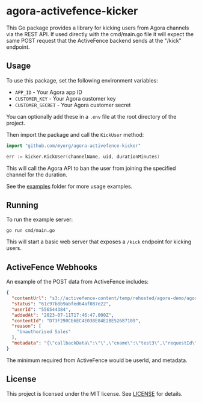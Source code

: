# agora-activefence-kicker

This Go package provides a library for kicking users from Agora channels via the REST API. If used directly with the cmd/main.go file it will expect the same POST request that the ActiveFence backend sends at the "/kick" endpoint.

## Usage

To use this package, set the following environment variables:

- `APP_ID` - Your Agora app ID  
- `CUSTOMER_KEY` - Your Agora customer key
- `CUSTOMER_SECRET` - Your Agora customer secret

You can optionally add these in a `.env` file at the root directory of the project. 

Then import the package and call the `KickUser` method:

```go
import "github.com/myorg/agora-activefence-kicker"

err := kicker.KickUser(channelName, uid, durationMinutes) 
```

This will call the Agora API to ban the user from joining the specified channel for the duration. 

See the [examples](/examples) folder for more usage examples.

## Running 

To run the example server:

```
go run cmd/main.go
```

This will start a basic web server that exposes a `/kick` endpoint for kicking users.

## ActiveFence Webhooks

An example of the POST data from ActiveFence includes:

```json
{
  "contentUrl": "s3://activefence-content/temp/rehosted/agora-demo/agore-demo/ba5be0b6-6867-411b-b9c2-4d4e01b62b66",
  "status": "61c97b8b9abfed64af087e22",
  "userId": "556544384",
  "addedAt": "2023-07-11T17:46:47.000Z",
  "contentId": "D73F290CE6EC4E038E84E2BE52687109",
  "reason": [
    "Unauthorised Sales"
  ],
  "metadata": "{\"callbackData\":\"\",\"cname\":\"test3\",\"requestId\":\"D73F290CE6EC4E038E84E2BE52687109\",\"sid\":\"7921EE8B14674DA48B1C690BAB3758B8\",\"source\":\"agora\",\"timestamp\":20230711174617885,\"uid\":556544384}"
}
```

The minimum required from ActiveFence would be userId, and metadata.

## License

This project is licensed under the MIT license. See [LICENSE](/LICENSE) for details.
